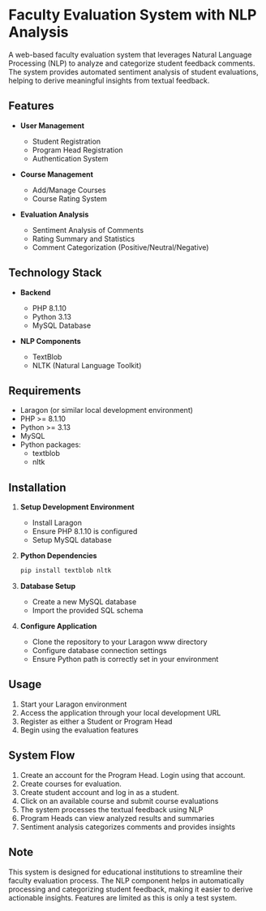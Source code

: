 # Faculty Evaluation System with NLP Analysis

A web-based faculty evaluation system that leverages Natural Language Processing (NLP) to analyze and categorize student feedback comments. The system provides automated sentiment analysis of student evaluations, helping to derive meaningful insights from textual feedback.

## Features

- **User Management**
  - Student Registration
  - Program Head Registration
  - Authentication System

- **Course Management**
  - Add/Manage Courses
  - Course Rating System

- **Evaluation Analysis**
  - Sentiment Analysis of Comments
  - Rating Summary and Statistics
  - Comment Categorization (Positive/Neutral/Negative)

## Technology Stack

- **Backend**
  - PHP 8.1.10
  - Python 3.13
  - MySQL Database

- **NLP Components**
  - TextBlob
  - NLTK (Natural Language Toolkit)

## Requirements

- Laragon (or similar local development environment)
- PHP >= 8.1.10
- Python >= 3.13
- MySQL
- Python packages:
  - textblob
  - nltk

## Installation

1. **Setup Development Environment**
   - Install Laragon
   - Ensure PHP 8.1.10 is configured
   - Setup MySQL database

2. **Python Dependencies**
   ```bash
   pip install textblob nltk
   ```

3. **Database Setup**
   - Create a new MySQL database
   - Import the provided SQL schema

4. **Configure Application**
   - Clone the repository to your Laragon www directory
   - Configure database connection settings
   - Ensure Python path is correctly set in your environment

## Usage

1. Start your Laragon environment
2. Access the application through your local development URL
3. Register as either a Student or Program Head
4. Begin using the evaluation features

## System Flow
1. Create an account for the Program Head. Login using that account. 
2. Create courses for evaluation.
3. Create student account and log in as a student.
4. Click on an available course and submit course evaluations
5. The system processes the textual feedback using NLP
6. Program Heads can view analyzed results and summaries
7. Sentiment analysis categorizes comments and provides insights

## Note

This system is designed for educational institutions to streamline their faculty evaluation process. The NLP component helps in automatically processing and categorizing student feedback, making it easier to derive actionable insights. Features are limited as this is only a test system. 